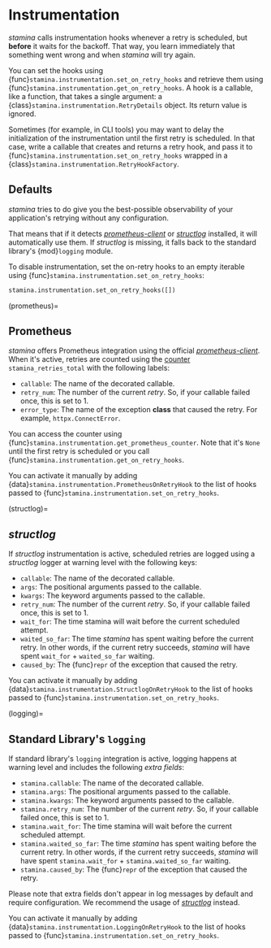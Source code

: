 # Instrumentation

*stamina* calls instrumentation hooks whenever a retry is scheduled, but **before** it waits for the backoff.
That way, you learn immediately that something went wrong and when *stamina* will try again.

You can set the hooks using {func}`stamina.instrumentation.set_on_retry_hooks` and retrieve them using {func}`stamina.instrumentation.get_on_retry_hooks`.
A hook is a callable, like a function, that takes a single argument: a {class}`stamina.instrumentation.RetryDetails` object.
Its return value is ignored.

Sometimes (for example, in CLI tools) you may want to delay the initialization of the instrumentation until the first retry is scheduled.
In that case, write a callable that creates and returns a retry hook, and pass it to {func}`stamina.instrumentation.set_on_retry_hooks` wrapped in a {class}`stamina.instrumentation.RetryHookFactory`.


## Defaults

*stamina* tries to do give you the best-possible observability of your application's retrying without any configuration.

That means that if it detects [*prometheus-client*] or [*structlog*] installed, it will automatically use them.
If *structlog* is missing, it falls back to the standard library's {mod}`logging` module.

To disable instrumentation, set the on-retry hooks to an empty iterable using {func}`stamina.instrumentation.set_on_retry_hooks`:

```python
stamina.instrumentation.set_on_retry_hooks([])
```

(prometheus)=

## Prometheus

*stamina* offers Prometheus integration using the official [*prometheus-client*].
When it's active, retries are counted using the [counter](https://prometheus.io/docs/concepts/metric_types/#counter) `stamina_retries_total` with the following labels:

- `callable`: The name of the decorated callable.
- `retry_num`: The number of the current *retry*.
  So, if your callable failed once, this is set to 1.
- `error_type`: The name of the exception **class** that caused the retry.
  For example, `httpx.ConnectError`.

You can access the counter using {func}`stamina.instrumentation.get_prometheus_counter`.
Note that it's `None` until the first retry is scheduled or you call {func}`stamina.instrumentation.get_on_retry_hooks`.

You can activate it manually by adding {data}`stamina.instrumentation.PrometheusOnRetryHook` to the list of hooks passed to {func}`stamina.instrumentation.set_on_retry_hooks`.

(structlog)=

## *structlog*

If *structlog* instrumentation is active, scheduled retries are logged using a *structlog* logger at warning level with the following keys:

- `callable`: The name of the decorated callable.
- `args`: The positional arguments passed to the callable.
- `kwargs`: The keyword arguments passed to the callable.
- `retry_num`: The number of the current *retry*.
  So, if your callable failed once, this is set to 1.
- `wait_for`: The time stamina will wait before the current scheduled attempt.
- `waited_so_far`: The time *stamina* has spent waiting before the current retry.
  In other words, if the current retry succeeds, *stamina* will have spent `wait_for` + `waited_so_far` waiting.
- `caused_by`: The {func}`repr` of the exception that caused the retry.

You can activate it manually by adding {data}`stamina.instrumentation.StructlogOnRetryHook` to the list of hooks passed to {func}`stamina.instrumentation.set_on_retry_hooks`.

(logging)=

## Standard Library's `logging`

If standard library's `logging` integration is active, logging happens at warning level and includes the following *extra fields*:

- `stamina.callable`: The name of the decorated callable.
- `stamina.args`: The positional arguments passed to the callable.
- `stamina.kwargs`: The keyword arguments passed to the callable.
- `stamina.retry_num`: The number of the current *retry*.
  So, if your callable failed once, this is set to 1.
- `stamina.wait_for`: The time stamina will wait before the current scheduled attempt.
- `stamina.waited_so_far`: The time *stamina* has spent waiting before the current retry.
  In other words, if the current retry succeeds, *stamina* will have spent `stamina.wait_for` + `stamina.waited_so_far` waiting.
- `stamina.caused_by`: The {func}`repr` of the exception that caused the retry.

Please note that extra fields don't appear in log messages by default and require configuration.
We recommend the usage of [*structlog*] instead.

You can activate it manually by adding {data}`stamina.instrumentation.LoggingOnRetryHook` to the list of hooks passed to {func}`stamina.instrumentation.set_on_retry_hooks`.

[*structlog*]: https://www.structlog.org/
[*prometheus-client*]: https://github.com/prometheus/client_python
